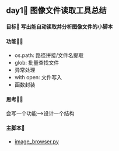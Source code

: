 ## day1📖 图像文件读取工具总结

#### 目标🤺 写出能自动读取并分析图像文件的小脚本

#### 功能👩‍🌾
- os.path: 路径拼接/文件名提取
- glob: 批量查找文件
- 异常处理
- with open: 文件写入
- 函数封装

#### 思考👩‍💻
会写一个功能-->设计一个结构

#### 主脚本👣
- [image_browser.py](image.browser.py)
